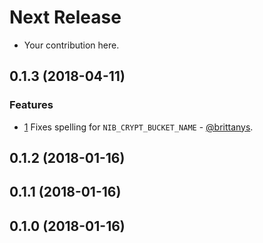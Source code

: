 # Next Release

* Your contribution here.

## 0.1.3 (2018-04-11)

### Features

* [1](https://github.com/technekes/nib-crypt/pull/1) Fixes spelling for `NIB_CRYPT_BUCKET_NAME` - [@brittanys](https://github.com/brittanys).

## 0.1.2 (2018-01-16)

## 0.1.1 (2018-01-16)

## 0.1.0 (2018-01-16)
